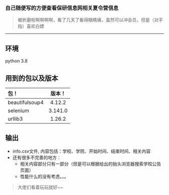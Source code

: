 ### 自己随便写的方便查看保研信息网相关夏令营信息
>被折磨啦啊啊啊啊，看了几天了看得眼睛痛，虽然可以冲会员，但是（对手指）喜欢白嫖
----------------------------------------
## 环境
python 3.8
## 用到的包以及版本
|包！|版本！|
| :------------ |:---------------:|
|beautifulsoup4 | 4.12.2|
|selenium | 3.141.0|
| urllib3 | 1.26.2|
## 输出
+ info.csv文件, 内容包括：学校、学院、开始时间、结束时间、相关内容
+ 还有很多不完善的地方：
  - 相关内容部分只有一部分（但是可以根据给出的抬头浏览器搜索学校公告页面）
  - 性能什么的没有考虑。。。
>大佬们看着玩玩就好~~
